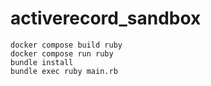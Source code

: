 # activerecord_sandbox

```
docker compose build ruby
docker compose run ruby
bundle install
bundle exec ruby main.rb
```